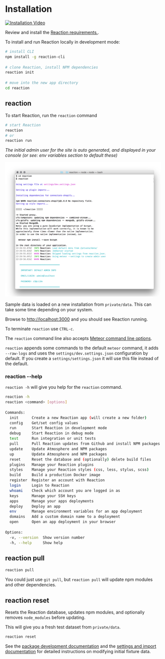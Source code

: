 # Installation

[![Installation Video](/assets/guide-installation-video-screenshot.png)](https://www.youtube.com/watch?v=PkFDX8NWskY)

Review and install the [Reaction requirements.](https://docs.reactioncommerce.com/reaction-docs/master/requirements).

To install and run Reaction locally in development mode:

```sh
# install CLI
npm install -g reaction-cli

# clone Reaction, install NPM dependencies
reaction init

# move into the new app directory
cd reaction
```

## reaction

To start Reaction, run the `reaction` command

```sh
# start Reaction
reaction
# or
reaction run
```

_The initial admin user for the site is auto generated, and displayed in your console (or see: env variables section to default these)_

![](/assets/guide-installation-default-user.png)

Sample data is loaded on a new installation from `private/data`. This can take some time depending on your system.

Browse to [http://localhost:3000](https://localhost:3000) and you should see Reaction running.

To terminate `reaction` use `CTRL-c`.

The `reaction` command line also accepts [Meteor command line options](http://docs.meteor.com/#/full/meteorhelp).

`reaction` appends some commands to the default `meteor` command, it adds `--raw-logs` and uses the `settings/dev.settings.json` configuration by default. If you create a `settings/settings.json` it will use this file instead of the default.

### reaction --help

`reaction -h` will give you help for the `reaction` command.

```sh
reaction -h
reaction <command> [options]

Commands:
  init      Create a new Reaction app (will create a new folder)
  config    Get/set config values
  run       Start Reaction in development mode
  debug     Start Reaction in debug mode
  test      Run integration or unit tests
  pull      Pull Reaction updates from Github and install NPM packages
  update    Update Atmosphere and NPM packages
  up        Update Atmosphere and NPM packages
  reset     Reset the database and (optionally) delete build files
  plugins   Manage your Reaction plugins
  styles    Manage your Reaction styles (css, less, stylus, scss)
  build     Build a production Docker image
  register  Register an account with Reaction
  login     Login to Reaction
  whoami    Check which account you are logged in as
  keys      Manage your SSH keys
  apps      Manage your apps deployments
  deploy    Deploy an app
  env       Manage environment variables for an app deployment
  domains   Add a custom domain name to a deployment
  open      Open an app deployment in your browser

Options:
  -v, --version  Show version number
  -h, --help     Show help
```

## reaction pull

```sh
reaction pull
```

You could just use `git pull`, but `reaction pull` will update npm modules and other dependencies.

## reaction reset

Resets the Reaction database, updates npm modules, and optionally removes `node_modules` before updating.

This will give you a fresh test dataset from `private/data`.

```sh
reaction reset
```

See the [package development documentation](/developer/packages/packages.md) and the [settings and import documentation](/developer/core/import.md) for detailed instructions on modifying initial fixture data.
